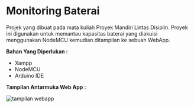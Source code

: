 # Monitoring Baterai
Projek yang dibuat pada mata kuliah Proyek Mandiri Lintas Disiplin. Proyek ini digunakan untuk memantau kapasitas baterai yang diakuisi menggunakan NodeMCU kemudian ditampilan ke sebuah WebApp. 

<b>Bahan Yang Diperlukan :</b>
* Xampp
* NodeMCU
* Arduino IDE

<b>Tampilan Antarmuka Web App :</b>

![tampilan webapp](https://user-images.githubusercontent.com/61934759/137618646-050bb086-e045-46ef-b742-b16d82087fc9.JPG)




